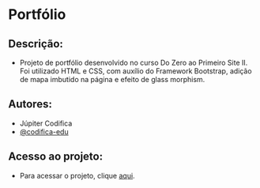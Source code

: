 # Portfólio

## Descrição:
* Projeto de portfólio desenvolvido no curso Do Zero ao Primeiro Site II. Foi utilizado HTML e CSS, com auxílio do Framework Bootstrap, adição de mapa imbutido na página e efeito de glass morphism.

## Autores:
* Júpiter Codifica
* [@codifica-edu](https://github.com/codifica-edu)

## Acesso ao projeto:
* Para acessar o projeto, clique [aqui](https://codifica-edu.github.io/portfolio/).
